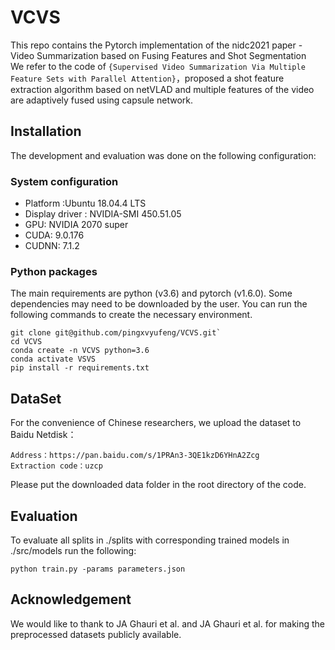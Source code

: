 # VCVS
This repo contains the Pytorch implementation of the nidc2021 paper - Video Summarization based on Fusing Features and Shot Segmentation  
We refer to the code of `{Supervised Video Summarization Via Multiple Feature Sets with Parallel Attention}`，proposed a shot feature extraction algorithm based on netVLAD and multiple features of the video are adaptively fused using capsule network.  
## Installation  
The development and evaluation was done on the following configuration:  
### System configuration
* Platform :Ubuntu 18.04.4 LTS
* Display driver : NVIDIA-SMI 450.51.05
* GPU: NVIDIA 2070 super
* CUDA: 9.0.176
* CUDNN: 7.1.2
### Python packages
The main requirements are python (v3.6) and pytorch (v1.6.0). Some dependencies may need to be downloaded by the user. You can run the following commands to create the necessary environment.  
```
git clone git@github.com/pingxvyufeng/VCVS.git`  
cd VCVS 
conda create -n VCVS python=3.6 
conda activate VSVS  
pip install -r requirements.txt
```
## DataSet
For the convenience of Chinese researchers, we upload the dataset to Baidu Netdisk：
```
Address：https://pan.baidu.com/s/1PRAn3-3QE1kzD6YHnA2Zcg 
Extraction code：uzcp 
```
Please put the downloaded data folder in the root directory of the code.
## Evaluation
To evaluate all splits in ./splits with corresponding trained models in ./src/models run the following:
```
python train.py -params parameters.json
```
## Acknowledgement
We would like to thank to JA Ghauri et al. and JA Ghauri et al. for making the preprocessed datasets publicly available.
